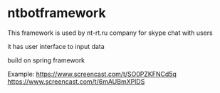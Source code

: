 # ntbotframework

This framework is used by nt-rt.ru company for skype chat with users

it has user interface to input data

build on spring framework 

Example: https://www.screencast.com/t/SO0PZKFNCd5q
https://www.screencast.com/t/6mAUBmXPlDS
